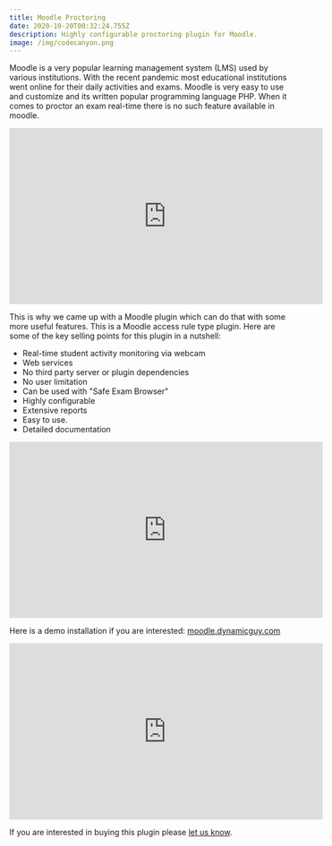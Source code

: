 ```yaml
---
title: Moodle Proctoring
date: 2020-10-20T00:32:24.755Z
description: Highly configurable proctoring plugin for Moodle.
image: /img/codecanyon.png
---
```

Moodle is a very popular learning management system (LMS) used by various institutions.  With the recent pandemic most educational institutions went online for their daily activities and exams. Moodle is very easy to use and customize and its written popular programming language PHP. When it comes to proctor an exam real-time there is no such feature available in moodle.

<iframe width="560" height="315" src="https://www.youtube.com/embed/0d0yQZisPwQ" frameborder="0" allow="accelerometer; autoplay; clipboard-write; encrypted-media; gyroscope; picture-in-picture" allowfullscreen></iframe>

This is why we came up with a Moodle plugin which can do that with some more useful features. This is a Moodle access rule type plugin. Here are some of the key selling points for this plugin in a nutshell:

* Real-time student activity monitoring via webcam
* Web services
* No third party server or plugin dependencies
* No user limitation
* Can be used with "Safe Exam Browser"
* Highly configurable
* Extensive reports
* Easy to use.
* Detailed documentation

<iframe width="560" height="315" src="https://www.youtube.com/embed/eRs5lkOPq8c" frameborder="0" allow="accelerometer; autoplay; clipboard-write; encrypted-media; gyroscope; picture-in-picture" allowfullscreen></iframe>

Here is a demo installation if you are interested: [moodle.dynamicguy.com](https://moodle.dynamicguy.com/)

<iframe width="560" height="315" src="https://www.youtube.com/embed/GByRKv-dss4" frameborder="0" allow="accelerometer; autoplay; clipboard-write; encrypted-media; gyroscope; picture-in-picture" allowfullscreen></iframe>

If you are interested in buying this plugin please [let us know](https://www.dynamicguy.com/contact/).
